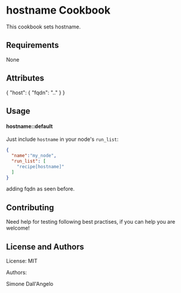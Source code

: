 hostname Cookbook
=================
This cookbook sets hostname.

Requirements
------------
None

Attributes
----------
{
  "host": {
    "fqdn": ".."
  }
}

Usage
-----
#### hostname::default
Just include `hostname` in your node's `run_list`:

```json
{
  "name":"my_node",
  "run_list": [
    "recipe[hostname]"
  ]
}
```
adding fqdn as seen before.

Contributing
------------
Need help for testing following best practises, if you can help you are welcome!

License and Authors
-------------------
License: MIT

Authors:

Simone Dall'Angelo
